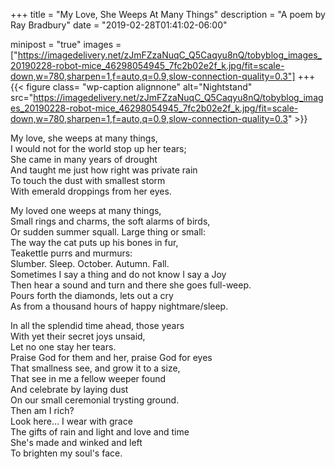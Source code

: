 +++
title = "My Love, She Weeps At Many Things"
description = "A poem by Ray Bradbury"
date = "2019-02-28T01:41:02-06:00"

minipost = "true"
images = ["https://imagedelivery.net/zJmFZzaNuqC_Q5Caqyu8nQ/tobyblog_images_20190228-robot-mice_46298054945_7fc2b02e2f_k.jpg/fit=scale-down,w=780,sharpen=1,f=auto,q=0.9,slow-connection-quality=0.3"]
+++
{{< figure class= "wp-caption alignnone" alt="Nightstand" src="https://imagedelivery.net/zJmFZzaNuqC_Q5Caqyu8nQ/tobyblog_images_20190228-robot-mice_46298054945_7fc2b02e2f_k.jpg/fit=scale-down,w=780,sharpen=1,f=auto,q=0.9,slow-connection-quality=0.3" >}}

My love, she weeps at many things,<br>
I would not for the world stop up her tears;<br>
She came in many years of drought<br>
And taught me just how right was private rain<br>
To touch the dust with smallest storm <br>
With emerald droppings from her eyes.<br>
<!--more-->
My loved one weeps at many things,<br>
Small rings and charms, the soft alarms of birds,<br>
Or sudden summer squall. Large thing or small:<br>
The way the cat puts up his bones in fur,<br>
Teakettle purrs and murmurs:<br>
Slumber. Sleep. October. Autumn. Fall.<br>
Sometimes I say a thing and do not know I say a Joy<br>
Then hear a sound and turn and there she goes full-weep.<br>
Pours forth the diamonds, lets out a cry<br>
As from a thousand hours of happy nightmare/sleep.<br>

In all the splendid time ahead, those years<br>
With yet their secret joys unsaid,<br>
Let no one stay her tears.<br>
Praise God for them and her, praise God for eyes<br>
That smallness see, and grow it to a size,<br>
That see in me a fellow weeper found<br>
And celebrate by laying dust<br>
On our small ceremonial trysting ground.<br>
Then am I rich?<br>
Look here… I wear with grace<br>
The gifts of rain and light and love and time<br>
She's made and winked and left<br>
To brighten my soul's face.<br>
